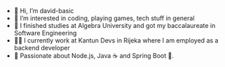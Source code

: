 - 👋 Hi, I’m david-basic
- 👀 I’m interested in coding, playing games, tech stuff in general
- 🏫 I finished studies at Algebra University and got my baccalaureate in Software Engineering
- 🧑‍🎓 I currently work at Kantun Devs in Rijeka where I am employed as a backend developer
- 💚 Passionate about Node.js, Java ☕ and Spring Boot 🌱.

<!---
this is a ✨ special ✨ repository because its `README.md` (this file) appears on your GitHub profile.
You can click the Preview link to take a look at your changes.
--->
